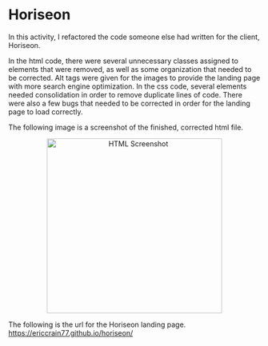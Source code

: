 # Horiseon

In this activity, I refactored the code someone else had written for the client, Horiseon.

In the html code, there were several unnecessary classes assigned to elements that were removed, as well as some organization that needed to be corrected. Alt tags were given for the images to provide the landing page with more search engine optimization. 
In the css code, several elements needed consolidation in order to remove duplicate lines of code. There were also a few bugs that needed to be corrected in order for the landing page to load correctly.

The following image is a screenshot of the finished, corrected html file.
<p align="center">
  <img src="./assets/images/HTML_Screenshot.png" width="350" title="HTML Screenshot">
</p>

The following is the url for the Horiseon landing page.
https://ericcrain77.github.io/horiseon/